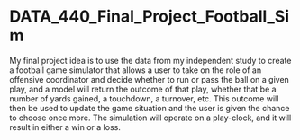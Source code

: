 # DATA_440_Final_Project_Football_Sim

My final project idea is to use the data from my independent study to create a football game simulator that allows a user to take on the role of an offensive coordinator and decide whether to run or pass the ball on a given play, and a model will return the outcome of that play, whether that be a number of yards gained, a touchdown, a turnover, etc. This outcome will then be used to update the game situation and the user is given the chance to choose once more. The simulation will operate on a play-clock, and it will result in either a win or a loss.
